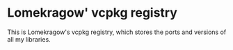 # Lomekragow' vcpkg registry

This is Lomekragow's vcpkg registry, which stores the ports and versions of all my libraries.